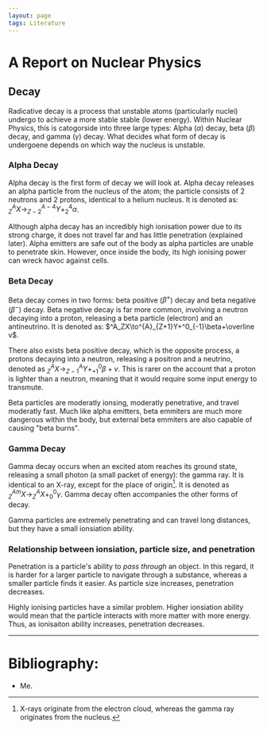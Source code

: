 ```yaml
---
layout: page
tags: Literature
---
```


# A Report on Nuclear Physics

## Decay

Radicative decay is a process that unstable atoms (particularly nuclei) undergo to achieve a more stable stable (lower energy). Within Nuclear Physics, this is catogorside into three large types: Alpha ($\alpha$) decay, beta ($\beta$) decay, and gamma ($\gamma$) decay. What decides what form of decay is undergoene depends on which way the nucleus is unstable.

### Alpha Decay

Alpha decay is the first form of decay we will look at. Alpha decay releases an alpha particle from the nucleus of the atom; the particle consists of 2 neutrons and 2 protons, identical to a helium nucleus. It is denoted as: $^A_ZX\to^{A-4}_{Z-2}Y+^4_2\alpha$.

Although alpha decay has an incredibly high ionisation power due to its strong charge, it does not travel far and has little penetration (explained later). Alpha emitters are safe out of the body as alpha particles are unable to penetrate skin. However, once inside the body, its high ionising power can wreck havoc against cells.

### Beta Decay

Beta decay comes in two forms: beta positive ($\beta^+$) decay and beta negative ($\beta^-$) decay. Beta negative decay is far more common, involving a neutron decaying into a proton, releasing a beta particle (electron) and an antineutrino. It is denoted as: $^A_ZX\to^{A}_{Z+1}Y+^0_{-1}\beta+\overline v$. 

There also exists beta positive decay, which is the opposite process, a protons decaying into a neutron, releasing a positron and a neutrino, denoted as $^A_ZX\to^{A}_{Z-1}Y+^0_{+1}\beta+v$. This is rarer on the account that a proton is lighter than a neutron, meaning that it would require some input energy to transmute.

Beta particles are moderatly ionsing, moderatly penetrative, and travel moderatly fast. Much like alpha emitters, beta emmiters are much more dangerous within the body, but external beta emmiters are also capable of causing "beta burns".

### Gamma Decay

Gamma decay occurs when an excited atom reaches its ground state, releasing a small photon (a small packet of energy): the gamma ray. It is identical to an X-ray, except for the place of origin[^1]. It is denoted as $^{Am}_ZX\to^A_ZX+^0_0\gamma$. Gamma decay often accompanies the other forms of decay.

Gamma particles are extremely penetrating and can travel long distances, but they have a small ionsiation ability.

### Relationship between ionsiation, particle size, and penetration

Penetration is a particle's ability to *pass through* an object. In this regard, it is harder for a larger particle to navigate through a substance, whereas a smaller particle finds it easier. As particle size increases, penetration decreases.

Highly ionising particles have a similar problem. Higher ionsiation ability would mean that the particle interacts with more matter with more energy. Thus, as ionisaiton ability increases, penetration decreases.

---

# Bibliography:
- Me.

[^1]: X-rays originate from the electron cloud, whereas the gamma ray originates from the nucleus.